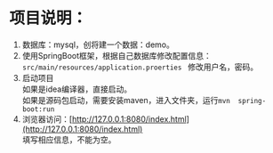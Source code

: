 # 项目说明：
1. 数据库：mysql，创将建一个数据：demo。
2. 使用SpringBoot框架，根据自己数据库修改配置信息：`src/main/resources/application.proerties `
修改用户名，密码。
3. 启动项目   
如果是idea编译器，直接启动。  
如果是源码包启动，需要安装maven，进入文件夹，运行`mvn  spring-boot:run`
4. 浏览器访问：[http://127.0.0.1:8080/index.html](http://127.0.0.1:8080/index.html)   
填写相应信息，不能为空。